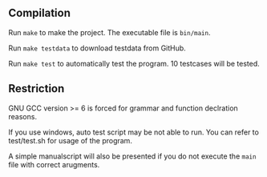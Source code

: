 ## Compilation
Run `make` to make the project. The executable file is `bin/main`.

Run `make testdata` to download testdata from GitHub.

Run `make test` to automatically test the program. 10 testcases will be tested.
## Restriction
GNU GCC version >= 6 is forced for grammar and function declration reasons.

If you use windows, auto test script may be not able to run. You can refer to test/test.sh for usage of the program.

A simple manualscript will also be presented if you do not execute the `main` file with correct arugments.
